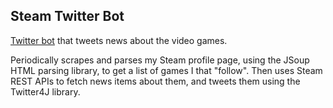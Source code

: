 ## Steam Twitter Bot

[Twitter bot](https://twitter.com/randy_steam_bot) that tweets news about the video games.

Periodically scrapes and parses my Steam profile page, using the JSoup HTML parsing library, to get a list of games I that "follow". Then uses Steam REST APIs to fetch news items about them, and tweets them using the Twitter4J library.  